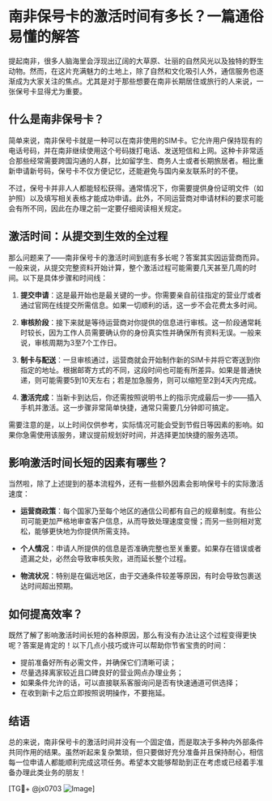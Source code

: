 # 南非保号卡的激活时间有多长？一篇通俗易懂的解答

提起南非，很多人脑海里会浮现出辽阔的大草原、壮丽的自然风光以及独特的野生动物。然而，在这片充满魅力的土地上，除了自然和文化吸引人外，通信服务也逐渐成为大家关注的焦点。尤其是对于那些想要在南非长期居住或旅行的人来说，一张保号卡显得尤为重要。

## 什么是南非保号卡？

简单来说，南非保号卡就是一种可以在南非使用的SIM卡。它允许用户保持现有的电话号码，并在南非继续使用这个号码拨打电话、发送短信和上网。这种卡非常适合那些经常需要跨国沟通的人群，比如留学生、商务人士或者长期旅居者。相比重新申请新号码，保号卡不仅方便记忆，还能避免与国内亲友联系时的不便。

不过，保号卡并非人人都能轻松获得。通常情况下，你需要提供身份证明文件（如护照）以及填写相关表格才能成功申请。此外，不同运营商对申请材料的要求可能会有所不同，因此在办理之前一定要仔细阅读相关规定。

## 激活时间：从提交到生效的全过程

那么问题来了——南非保号卡的激活时间到底有多长呢？答案其实因运营商而异。一般来说，从提交完整资料开始计算，整个激活过程可能需要几天甚至几周的时间。以下是具体步骤和时间线：

1. **提交申请**：这是最开始也是最关键的一步。你需要亲自前往指定的营业厅或者通过官网在线提交所需信息。如果一切顺利的话，这一步不会花费太多时间。
   
2. **审核阶段**：接下来就是等待运营商对你提供的信息进行审核。这一阶段通常耗时较长，因为工作人员需要确认你的身份真实性并确保所有资料无误。一般来说，审核周期为3至7个工作日。

3. **制卡与配送**：一旦审核通过，运营商就会开始制作新的SIM卡并将它寄送到你指定的地址。根据邮寄方式的不同，这段时间也可能有所差异。如果是普通快递，则可能需要5到10天左右；若是加急服务，则可以缩短至2到4天内完成。

4. **激活完成**：当新卡到达后，你还需按照说明书上的指示完成最后一步——插入手机并激活。这一步骤非常简单快捷，通常只需要几分钟即可搞定。

需要注意的是，以上时间仅供参考，实际情况可能会受到节假日等因素的影响。如果你急需使用该服务，建议提前规划好时间，并选择更加快捷的服务选项。

## 影响激活时间长短的因素有哪些？

当然啦，除了上述提到的基本流程外，还有一些额外因素会影响保号卡的实际激活速度：

- **运营商政策**：每个国家乃至每个地区的通信公司都有自己的规章制度。有些公司可能更加严格地审查客户信息，从而导致处理速度变慢；而另一些则相对宽松，能够更快地为你提供所需支持。
  
- **个人情况**：申请人所提供的信息是否准确完整也至关重要。如果存在错误或者遗漏之处，必然会导致审核失败，进而延长整个过程。

- **物流状况**：特别是在偏远地区，由于交通条件较差等原因，有时会导致包裹送达时间超出预期。

## 如何提高效率？

既然了解了影响激活时间长短的各种原因，那么有没有办法让这个过程变得更快呢？答案是肯定的！以下几点小技巧或许可以帮助你节省宝贵的时间：

- 提前准备好所有必需文件，并确保它们清晰可读；
- 尽量选择离家较近且口碑良好的营业网点办理业务；
- 如果条件允许的话，可以直接联系客服询问是否有快速通道可供选择；
- 在收到新卡之后立即按照说明操作，不要拖延。

## 结语

总的来说，南非保号卡的激活时间并没有一个固定值，而是取决于多种内外部条件共同作用的结果。虽然听起来复杂繁琐，但只要做好充分准备并且保持耐心，相信每一位申请人都能顺利完成这项任务。希望本文能够帮助到正在考虑或已经着手准备办理此类业务的朋友！

[TG💪+ @jx0703 ![Image](https://github.com/user-attachments/assets/dbca1d08-cadb-493c-b0ec-ad6f7a83f270)]